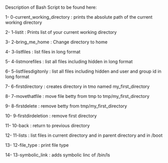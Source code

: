 Description of Bash Script to be found here:

1- 0-current_working_directory : prints the absolute path of the current working directory

2- 1-listit : Prints list of your current working directory

3- 2-bring_me_home : Change directory to home

4- 3-listfiles : list files in long format

5- 4-listmorefiles : list all files including hidden in long format

6- 5-listfilesdigitonly : list all files including hidden and user and group id in long format

7- 6-firstdirectory : creates directory in tmo named my_first_directory

8- 7-movethatfile : move file betty from tmp to tmp/my_first_directory

9- 8-firstdelete : remove betty from tmp/my_first_directory

10- 9-firstdirdeletion : remove first directory

11- 10-back : return to previous directory

12- 11-lists : list files in current directory and in parent directory and in /boot

13- 12-file_type : print file type

14- 13-symbolic_link : adds symbolic linc of /bin/ls


